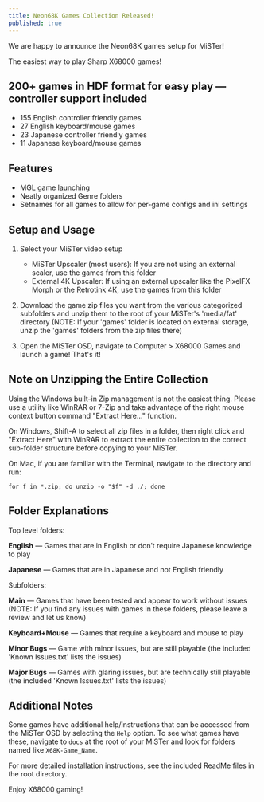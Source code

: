```yaml
---
title: Neon68K Games Collection Released!
published: true
---
```


We are happy to announce the Neon68K games setup for MiSTer!

The easiest way to play Sharp X68000 games!

## 200+ games in HDF format for easy play — controller support included

- 155 English controller friendly games
- 27 English keyboard/mouse games
- 23 Japanese controller friendly games
- 11 Japanese keyboard/mouse games

## Features

- MGL game launching
- Neatly organized Genre folders
- Setnames for all games to allow for per-game configs and ini settings

## Setup and Usage

1. Select your MiSTer video setup
    - MiSTer Upscaler (most users): If you are not using an external scaler, use the games from this folder
    - External 4K Upscaler: If using an external upscaler like the PixelFX Morph or the Retrotink 4K, use the games from this folder

2. Download the game zip files you want from the various categorized subfolders and unzip them to the root of your MiSTer's 'media/fat' directory (NOTE: If your 'games' folder is located on external storage, unzip the 'games' folders from the zip files there)

3. Open the MiSTer OSD, navigate to Computer > X68000 Games and launch a game! That's it!

## Note on Unzipping the Entire Collection

Using the Windows built-in Zip management is not the easiest thing. Please use a utility like WinRAR or 7-Zip and take advantage of the right mouse context button command "Extract Here..." function. 

On Windows, Shift-A to select all zip files in a folder, then right click and "Extract Here" with WinRAR to extract the entire collection to the correct sub-folder structure before copying to your MiSTer.

On Mac, if you are familiar with the Terminal, navigate to the directory and run:

```
for f in *.zip; do unzip -o "$f" -d ./; done
```

## Folder Explanations

Top level folders:

**English** — Games that are in English or don’t require Japanese knowledge to play

**Japanese** — Games that are in Japanese and not English friendly


Subfolders:

**Main** — Games that have been tested and appear to work without issues (NOTE: If you find any issues with games in these folders, please leave a review and let us know)

**Keyboard+Mouse** — Games that require a keyboard and mouse to play

**Minor Bugs** — Game with minor issues, but are still playable (the included 'Known Issues.txt' lists the issues)

**Major Bugs** — Games with glaring issues, but are technically still playable (the included 'Known Issues.txt' lists the issues)

## Additional Notes

Some games have additional help/instructions that can be accessed from the MiSTer OSD by selecting the `Help` option. To see what games have these, navigate to `docs` at the root of your MiSTer and look for folders named like `X68K-Game_Name`.

For more detailed installation instructions, see the included ReadMe files in the root directory.

Enjoy X68000 gaming!

